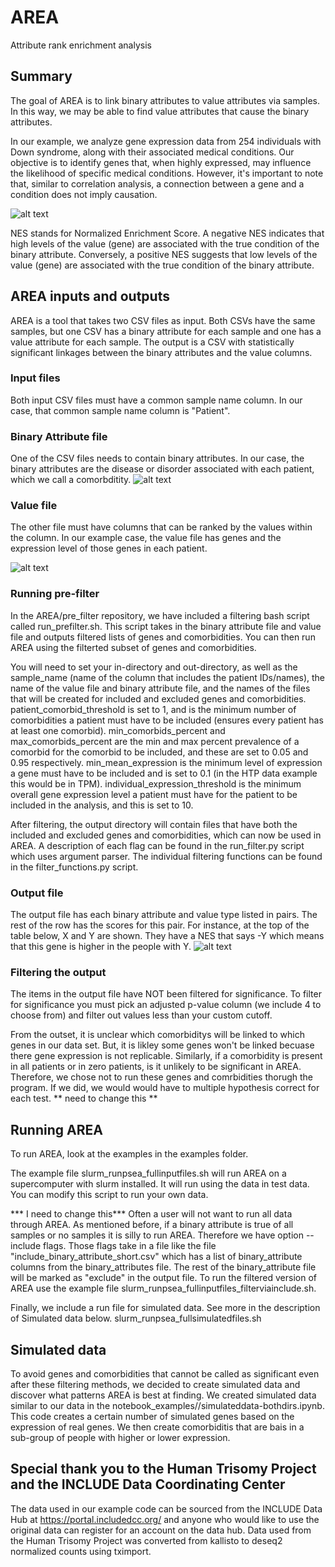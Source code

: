 # AREA

Attribute rank enrichment analysis

## Summary

The goal of AREA is to link binary attributes to value attributes via samples. In this way, we may be able to find value attributes that cause the binary attributes.

In our example, we analyze gene expression data from 254 individuals with Down syndrome, along with their associated medical conditions. Our objective is to identify genes that, when highly expressed, may influence the likelihood of specific medical conditions.  However, it's important to note that, similar to correlation analysis, a connection between a gene and a condition does not imply causation. 

![alt text](https://github.com/Dowell-Lab/psea/blob/main/src/images/results_example_NES.png "results example")

NES stands for Normalized Enrichment Score. A negative NES indicates that high levels of the value (gene) are associated with the true condition of the binary attribute. Conversely, a positive NES suggests that low levels of the value (gene) are associated with the true condition of the binary attribute.

## AREA inputs and outputs

AREA is a tool that takes two CSV files as input. Both CSVs have the same samples, but one CSV has a binary attribute for each sample and one has a value attribute for each sample. The output is a CSV with statistically significant linkages between the binary attributes and the value columns. 

### Input files

Both input CSV files must have a common sample name column. 
In our case, that common sample name column is "Patient".

### Binary Attribute file

One of the CSV files needs to contain binary attributes. In our case, the binary attributes are the disease or disorder associated with each patient, which we call a comorbditity. 
![alt text](https://github.com/Dowell-Lab/psea/blob/main/src/images/binary_attributes_df.png "binary attributes csv")

### Value file

The other file must have columns that can be ranked by the values within the column. In our example case, the value file has genes and the expression level of those genes in each patient. 

![alt text](https://github.com/Dowell-Lab/psea/blob/main/src/images/value_df.png "Value csv")

### Running pre-filter

In the AREA/pre_filter repository, we have included a filtering bash script called run_prefilter.sh. This script takes in the binary attribute file and value file and outputs filtered lists of genes and comorbidities. You can then run AREA using the filterted subset of genes and comorbidities. 

You will need to set your in-directory and out-directory, as well as the sample_name (name of the column that includes the patient IDs/names), the name of the value file and binary attribute file, and the names of the files that will be created for included and excluded genes and comorbidities. patient_comorbid_threshold is set to 1, and is the minimum number of comorbidities a patient must have to be included (ensures every patient has at least one comorbid). min_comorbids_percent and max_comorbids_percent are the min and max percent prevalence of a comorbid for the comorbid to be included, and these are set to 0.05 and 0.95 respectively. min_mean_expression is the minimum level of expression a gene must have to be included and is set to 0.1 (in the HTP data example this would be in TPM). individual_expression_threshold is the minimum overall gene expression level a patient must have for the patient to be included in the analysis, and this is set to 10. 

After filtering, the output directory will contain files that have both the included and excluded genes and comorbidities, which can now be used in AREA. A description of each flag can be found in the run_filter.py script which uses argument parser. The individual filtering functions can be found in the filter_functions.py script.

### Output file

The output file has each binary attribute and value type listed in pairs. The rest of the row has the scores for this pair. For instance, at the top of the table below, X and Y are shown. They have a NES that says -Y which means that this gene is higher in the people with Y.
![alt text](https://github.com/Dowell-Lab/psea/blob/main/src/images/results_example_NES.png "results example")

### Filtering the output

The items in the output file have NOT been filtered for significance. To filter for significance you must pick an adjusted p-value column (we include 4 to choose from) and filter out values less than your custom cutoff. 

From the outset, it is unclear which comorbiditys will be linked to which genes in our data set. But, it is likley some genes won't be linked becuase there gene expression is not replicable. Similarly, if a comorbidity is present in all patients or in zero patients, is it unlikely to be significant in AREA. Therefore, we chose not to run these genes and comrbidities thorugh the program. If we did, we would would have to multiple hypothesis correct for each test. ** need to change this ** 

## Running AREA

To run AREA, look at the examples in the examples folder. 

The example file slurm_runpsea_fullinputfiles.sh will run AREA on a supercomputer with slurm installed. It will run using the data in test data. You can modify this script to run your own data. 

*** I need to change this*** Often a user will not want to run all data through AREA. As mentioned before, if a binary attribute is true of all samples or no samples it is silly to run AREA. Therefore we have option --include flags. Those flags take in a file like the file "include_binary_attribute_short.csv" which has a list of binary_attribute columns from the binary_attributes file. The rest of the binary_attribute file will be marked as "exclude" in the output file. 
To run the filtered version of AREA use the example file slurm_runpsea_fullinputfiles_filterviainclude.sh.

Finally, we include a run file for simulated data. See more in the description of Simulated data below. 
slurm_runpsea_fullsimulatedfiles.sh

## Simulated data

To avoid genes and comorbidities that cannot be called as significant even after these filtering methods, we decided to create simulated data and discover what patterns AREA is best at finding. 
We created simulated data similar to our data in the notebook_examples//simulateddata-bothdirs.ipynb. This code creates a certain number of simulated genes based on the expression of real genes. We then create comorbiditis that are bais in a sub-group of people with higher or lower expression. 

## Special thank you to the Human Trisomy Project and the INCLUDE Data Coordinating Center

The data used in our example code can be sourced from the INCLUDE Data Hub at https://portal.includedcc.org/ and anyone who would like to use the original data can register for an account on the data hub. Data used from the Human Trisomy Project was converted from kallisto to deseq2 normalized counts using tximport.
